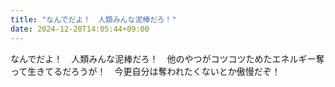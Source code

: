 ```yaml
---
title: "なんでだよ！　人類みんな泥棒だろ！"
date: 2024-12-20T14:05:44+09:00
---
```

なんでだよ！　人類みんな泥棒だろ！　他のやつがコツコツためたエネルギー奪って生きてるだろうが！　今更自分は奪われたくないとか傲慢だぞ！

